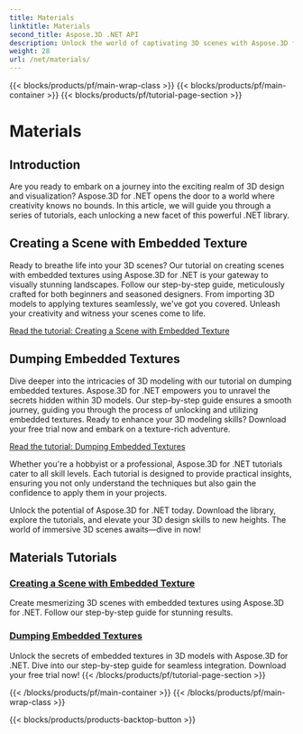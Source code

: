```yaml
---
title: Materials
linktitle: Materials
second_title: Aspose.3D .NET API
description: Unlock the world of captivating 3D scenes with Aspose.3D for .NET tutorials. Learn to create stunning scenes and explore embedded textures effortlessly.
weight: 28
url: /net/materials/
---
```


{{< blocks/products/pf/main-wrap-class >}}
{{< blocks/products/pf/main-container >}}
{{< blocks/products/pf/tutorial-page-section >}}

# Materials

## Introduction

Are you ready to embark on a journey into the exciting realm of 3D design and visualization? Aspose.3D for .NET opens the door to a world where creativity knows no bounds. In this article, we will guide you through a series of tutorials, each unlocking a new facet of this powerful .NET library.

## Creating a Scene with Embedded Texture

Ready to breathe life into your 3D scenes? Our tutorial on creating scenes with embedded textures using Aspose.3D for .NET is your gateway to visually stunning landscapes. Follow our step-by-step guide, meticulously crafted for both beginners and seasoned designers. From importing 3D models to applying textures seamlessly, we've got you covered. Unleash your creativity and witness your scenes come to life.

[Read the tutorial: Creating a Scene with Embedded Texture](./create-scene-embedded-texture/)

## Dumping Embedded Textures

Dive deeper into the intricacies of 3D modeling with our tutorial on dumping embedded textures. Aspose.3D for .NET empowers you to unravel the secrets hidden within 3D models. Our step-by-step guide ensures a smooth journey, guiding you through the process of unlocking and utilizing embedded textures. Ready to enhance your 3D modeling skills? Download your free trial now and embark on a texture-rich adventure.

[Read the tutorial: Dumping Embedded Textures](./dump-embedded-textures/)

Whether you're a hobbyist or a professional, Aspose.3D for .NET tutorials cater to all skill levels. Each tutorial is designed to provide practical insights, ensuring you not only understand the techniques but also gain the confidence to apply them in your projects.

Unlock the potential of Aspose.3D for .NET today. Download the library, explore the tutorials, and elevate your 3D design skills to new heights. The world of immersive 3D scenes awaits—dive in now!
## Materials Tutorials
### [Creating a Scene with Embedded Texture](./create-scene-embedded-texture/)
Create mesmerizing 3D scenes with embedded textures using Aspose.3D for .NET. Follow our step-by-step guide for stunning results.
### [Dumping Embedded Textures](./dump-embedded-textures/)
Unlock the secrets of embedded textures in 3D models with Aspose.3D for .NET. Dive into our step-by-step guide for seamless integration. Download your free trial now!
{{< /blocks/products/pf/tutorial-page-section >}}

{{< /blocks/products/pf/main-container >}}
{{< /blocks/products/pf/main-wrap-class >}}

{{< blocks/products/products-backtop-button >}}
